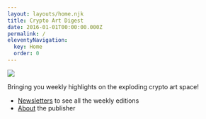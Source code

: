 ```yaml
---
layout: layouts/home.njk
title: Crypto Art Digest
date: 2016-01-01T00:00:00.000Z
permalink: /
eleventyNavigation:
  key: Home
  order: 0
---
```

![](/img/CryptoArtDigestLogo.png)

Bringing you weekly highlights on the exploding crypto art space!

* [Newsletters](/newsletters) to see all the weekly editions
* [About](/about) the publisher